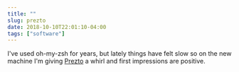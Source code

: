 ```yaml
---
title: ""
slug: prezto
date: 2018-10-10T22:01:10-04:00
tags: ["software"]
---
```


I've used oh-my-zsh for years, but lately things have felt slow so on the new machine I'm giving
[Prezto](https://github.com/sorin-ionescu/prezto) a whirl and first impressions are positive.
